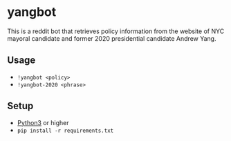 # yangbot
This is a reddit bot that retrieves policy information from the website of NYC mayoral candidate and former 2020 presidential candidate Andrew Yang.

## Usage
 - `!yangbot <policy>`
 - `!yangbot-2020 <phrase>`
 
## Setup
 - [Python3](https://www.python.org/downloads/) or higher
 - `pip install -r requirements.txt`